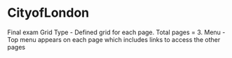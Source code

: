 # CityofLondon
Final exam
Grid Type - Defined grid for each page. Total pages = 3.
Menu - Top menu appears on each page which includes links to access the other pages
